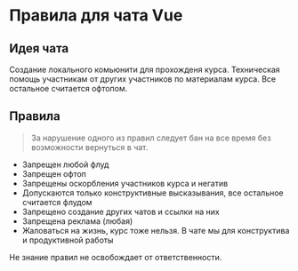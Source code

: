 # Правила для чата Vue

## Идея чата
Создание локального комьюнити для прохожденя курса. 
Техническая помощь участникам от других участников по материалам курса.
Все остальное считается офтопом.

## Правила
> За нарушение одного из правил следует бан на все время без возможности вернуться в чат.
* Запрещен любой флуд
* Запрещен офтоп
* Запрещены оскорбления участников курса и негатив
* Допускаются только конструктивные высказывания, все остальное считается флудом
* Запрещено создание других чатов и ссылки на них
* Запрещена реклама (любая)
* Жаловаться на жизнь, курс тоже нельзя. В чате мы для конструктива и продуктивной работы

Не знание правил не освобождает от ответственности.


